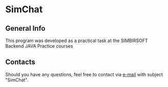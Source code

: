 # SimChat
## General Info
This program was developed as a practical task at the SIMBIRSOFT Backend JAVA Practice courses
## Contacts
Should you have any questions, feel free to contact via [e-mail](mailto:89171187722@mail.ru) with subject "SimChat".